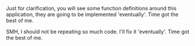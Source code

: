 Just for clarification, you will see some function definitions around this application, they are going to be implemented 'eventually'. Time got the best of me.

SMH, I should not be repeating so much code. I'll fix it 'eventually'. Time got the best of me.
